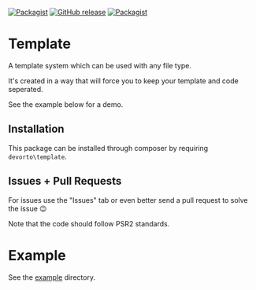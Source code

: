 [![Packagist](https://img.shields.io/packagist/l/gdwebs/template.svg?maxAge=86400)](LICENSE.md)
[![GitHub release](https://img.shields.io/github/release/GeoffreyDijkstra/template.svg?maxAge=86400)](https://github.com/GeoffreyDijkstra/template/releases)
[![Packagist](https://img.shields.io/packagist/dd/gdwebs/template.svg?maxAge=86400)](https://packagist.org/packages/gdwebs/template)

# Template
A template system which can be used with any file type.

It's created in a way that will force you to keep your template and code seperated.

See the example below for a demo.

## Installation
This package can be installed through composer by requiring `devorto\template`.

## Issues + Pull Requests
For issues use the "Issues" tab or even better send a pull request to solve the issue :wink:

Note that the code should follow PSR2 standards.

# Example
See the [example](example) directory. 

